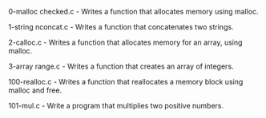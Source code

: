 0-malloc checked.c - Writes a function that allocates memory using malloc.

1-string nconcat.c - Writes a function that concatenates two strings.

2-calloc.c - Writes a function that allocates memory for an array, using malloc.

3-array range.c - Writes a function that creates an array of integers.

100-realloc.c - Writes a function that reallocates a memory block using malloc and free.

101-mul.c - Write a program that multiplies two positive numbers.
